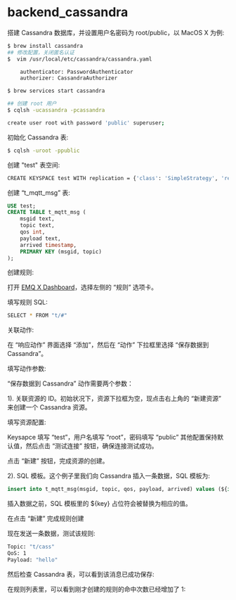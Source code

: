 # backend\_cassandra

搭建 Cassandra 数据库，并设置用户名密码为 root/public，以 MacOS X 为例:

```bash
$ brew install cassandra
## 修改配置，关闭匿名认证
$  vim /usr/local/etc/cassandra/cassandra.yaml

    authenticator: PasswordAuthenticator
    authorizer: CassandraAuthorizer

$ brew services start cassandra

## 创建 root 用户
$ cqlsh -ucassandra -pcassandra

create user root with password 'public' superuser;
```

初始化 Cassandra 表:

```bash
$ cqlsh -uroot -ppublic
```

创建 "test" 表空间:

```bash
CREATE KEYSPACE test WITH replication = {'class': 'SimpleStrategy', 'replication_factor': '1'}  AND durable_writes = true;
```

创建 “t\_mqtt\_msg” 表:

```sql
USE test;
CREATE TABLE t_mqtt_msg (
    msgid text,
    topic text,
    qos int,
    payload text,
    arrived timestamp,
    PRIMARY KEY (msgid, topic)
);
```

创建规则:

打开 [EMQ X Dashboard](http://127.0.0.1:18083/#/rules)，选择左侧的 “规则” 选项卡。

填写规则 SQL:

```bash
SELECT * FROM "t/#"
```

关联动作:

在 “响应动作” 界面选择 “添加”，然后在 “动作” 下拉框里选择 “保存数据到 Cassandra”。

填写动作参数:

“保存数据到 Cassandra” 动作需要两个参数：

1\). 关联资源的 ID。初始状况下，资源下拉框为空，现点击右上角的 “新建资源” 来创建一个 Cassandra 资源。

填写资源配置:

Keysapce 填写 “test”，用户名填写 “root”，密码填写 “public” 其他配置保持默认值，然后点击 “测试连接” 按钮，确保连接测试成功。

点击 “新建” 按钮，完成资源的创建。

2\). SQL 模板。这个例子里我们向 Cassandra 插入一条数据，SQL ​ 模板为:

```sql
insert into t_mqtt_msg(msgid, topic, qos, payload, arrived) values (${id}, ${topic}, ${qos}, ${payload}, ${timestamp})
```

插入数据之前，SQL 模板里的 ${key} 占位符会被替换为相应的值。

在点击 “新建” 完成规则创建

现在发送一条数据，测试该规则:

```bash
Topic: "t/cass"
QoS: 1
Payload: "hello"
```

然后检查 Cassandra 表，可以看到该消息已成功保存:

在规则列表里，可以看到刚才创建的规则的命中次数已经增加了 1:

